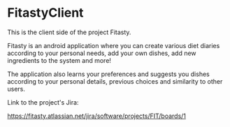 # FitastyClient

This is the client side of the project Fitasty.

Fitasty is an android application where you can create various diet diaries according to your personal needs, add your own dishes, add new ingredients to the system and more!

The application also learns your preferences and suggests you dishes according to your personal details, previous choices and similarity to other users. 

Link to the project's Jira:

https://fitasty.atlassian.net/jira/software/projects/FIT/boards/1

